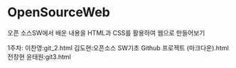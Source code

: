 # OpenSourceWeb
오픈 소스SW에서 배운 내용을 HTML과 CSS를 활용하여 웹으로 만들어보기

1주차:
  이찬영:git_2.html
  김도현:오픈소스 SW기초 Github 프로젝트 (마크다운).html
  전창현
  윤태원:git3.html
